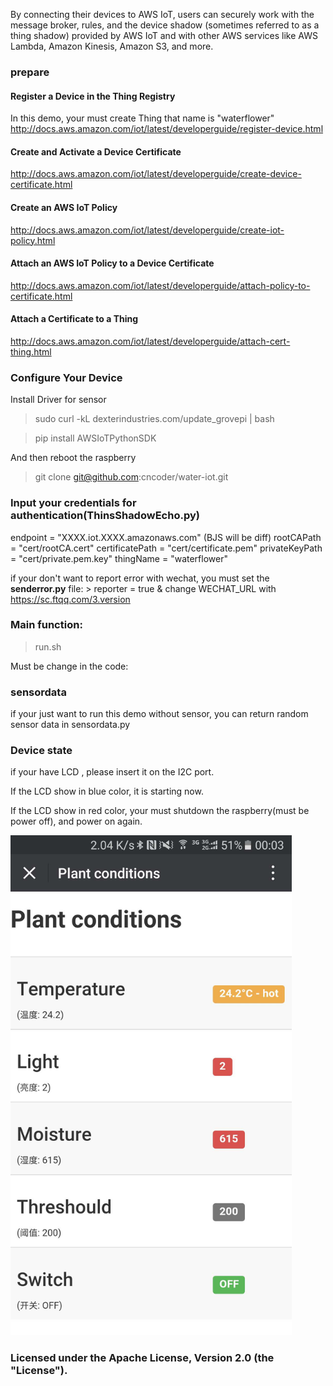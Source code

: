By connecting their devices to AWS IoT, users can securely work with the message broker, rules, and the device shadow (sometimes referred to as a thing shadow) provided by AWS IoT and with other AWS services like AWS Lambda, Amazon Kinesis, Amazon S3, and more.

### prepare

#### Register a Device in the Thing Registry

In this demo, your must create Thing that name is "waterflower"
http://docs.aws.amazon.com/iot/latest/developerguide/register-device.html

#### Create and Activate a Device Certificate

http://docs.aws.amazon.com/iot/latest/developerguide/create-device-certificate.html

#### Create an AWS IoT Policy

http://docs.aws.amazon.com/iot/latest/developerguide/create-iot-policy.html

#### Attach an AWS IoT Policy to a Device Certificate

http://docs.aws.amazon.com/iot/latest/developerguide/attach-policy-to-certificate.html

#### Attach a Certificate to a Thing

http://docs.aws.amazon.com/iot/latest/developerguide/attach-cert-thing.html

### Configure Your Device

Install Driver for sensor

> sudo curl -kL dexterindustries.com/update_grovepi | bash

> pip install AWSIoTPythonSDK

And then reboot the raspberry

> git clone git@github.com:cncoder/water-iot.git

### Input your credentials for authentication(ThinsShadowEcho.py)
endpoint = "XXXX.iot.XXXX.amazonaws.com" (BJS will be diff)
rootCAPath = "cert/rootCA.cert"
certificatePath = "cert/certificate.pem"
privateKeyPath = "cert/private.pem.key"
thingName = "waterflower"

if your don't want to report error with wechat, you must set the **senderror.py** file:
    > reporter = true
    & change WECHAT_URL with https://sc.ftqq.com/3.version

### Main function:

> run.sh

Must be change in the code:

### sensordata

if your just want to run this demo without sensor, you can return random sensor data in sensordata.py

### Device state

if your have LCD , please insert it on the I2C port.

If the LCD show in blue color, it is starting now.

If the LCD show in red color, your must shutdown the raspberry(must be power off), and power on again.

<img src="https://raw.githubusercontent.com/cncoder/water-iot/master/static/demo-web.jpg" height="800" alt="demo"/>

### Licensed under the Apache License, Version 2.0 (the "License").
